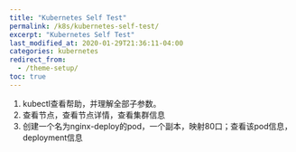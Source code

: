 ```yaml
---
title: "Kubernetes Self Test"
permalink: /k8s/kubernetes-self-test/
excerpt: "Kubernetes Self Test"
last_modified_at: 2020-01-29T21:36:11-04:00
categories: kubernetes
redirect_from:
  - /theme-setup/
toc: true
---
```


1. kubectl查看帮助，并理解全部子参数。
2. 查看节点，查看节点详情，查看集群信息
3. 创建一个名为nginx-deploy的pod，一个副本，映射80口；查看该pod信息，deployment信息